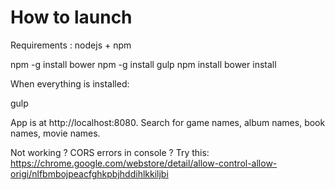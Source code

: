 # How to launch 

Requirements : nodejs + npm

npm -g install bower
npm -g install gulp
npm install
bower install

When everything is installed:

gulp

App is at http://localhost:8080.
Search for game names, album names, book names, movie names.


Not working ? CORS errors in console ? Try this:
https://chrome.google.com/webstore/detail/allow-control-allow-origi/nlfbmbojpeacfghkpbjhddihlkkiljbi
